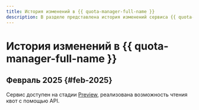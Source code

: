 ```yaml
---
title: История изменений в {{ quota-manager-full-name }}
description: В разделе представлена история изменений сервиса {{ quota-manager-name }}.
---
```


# История изменений в {{ quota-manager-full-name }}

## Февраль 2025 {#feb-2025}

Сервис доступен на стадии [Preview](../overview/concepts/launch-stages.md), реализована возможность чтения квот с помощью API.

